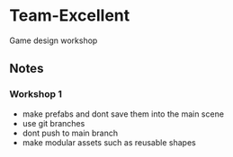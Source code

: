 # Team-Excellent
Game design workshop

## Notes
### Workshop 1
- make prefabs and dont save them into the main scene
- use git branches
- dont push to main branch
- make modular assets such as reusable shapes